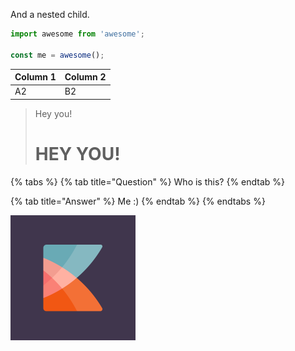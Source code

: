 And a nested child.

```javascript
import awesome from 'awesome';

const me = awesome();
```

| Column 1 | Column 2 |
| :--- | :--- |
| A2 | B2 |

> Hey you!
>
> # HEY YOU!

{% tabs %}
{% tab title="Question" %}
Who is this?
{% endtab %}

{% tab title="Answer" %}
Me :\)
{% endtab %}
{% endtabs %}

![](../../.gitbook/assets/kayako-logo.png)

